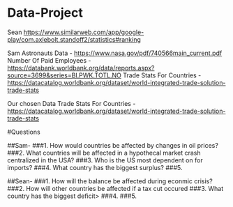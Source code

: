 # Data-Project
Sean
https://www.similarweb.com/app/google-play/com.axlebolt.standoff2/statistics#ranking

Sam
Astronauts Data - https://www.nasa.gov/pdf/740566main_current.pdf
Number Of Paid Employees - https://databank.worldbank.org/data/reports.aspx?source=3699&series=BI.PWK.TOTL.NO
Trade Stats For Countries - https://datacatalog.worldbank.org/dataset/world-integrated-trade-solution-trade-stats

Our chosen Data
Trade Stats For Countries - https://datacatalog.worldbank.org/dataset/world-integrated-trade-solution-trade-stats

#Questions

##Sam-
###1. How would countries be affected by changes in oil prices?
###2. What countries will be affected in a hypothecal market crash centralized in the USA?
###3. Who is the US most dependent on for imports?
###4. What country has the biggest surplus?
###5. 

##Sean-
###1. How will the balance be affected during econmic crisis?
###2. How will other countries be affected if a tax cut occured
###3. What country has the biggest deficit>
###4.
###5.

